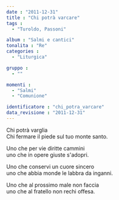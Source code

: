 ```yaml
---
date : "2011-12-31"
title : "Chi potrà varcare"
tags : 
  - "Turoldo, Passoni"

album : "Salmi e cantici"
tonalita : "Re"
categories : 
  - "Liturgica"

gruppo : 
  - ""

momenti : 
  - "Salmi"
  - "Comunione"

identificatore : "chi_potra_varcare"
data_revisione : "2011-12-31"
---
```

  
  
  
Chi potrà varglia  
Chi fermare il piede sul tuo monte santo.  
  
  
  
  
Uno che per vie diritte cammini  
uno che in opere giuste s'adopri.  
  
  
  
  
Uno che conservi un cuore sincero  
uno che abbia monde le labbra da inganni.  
  
  
  
  
Uno che al prossimo male non faccia  
uno che al fratello non rechi offesa.  
  
  
  
  
  
